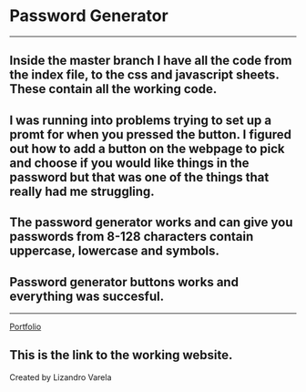 # Password Generator
---
Inside the master branch I have all the code from the index file, to the css and javascript sheets. These contain all the working code. 
---
I was running into problems trying to set up a promt for when you pressed the button. I figured out how to add a button on the webpage to pick and choose if you would like things in the password but that was one of the things that really had me struggling.
---
The password generator works and can give you passwords from 8-128 characters contain uppercase, lowercase and symbols.
---
Password generator buttons works and everything was succesful.
---

---
[Portfolio](https://lizandro21.github.io/hw03/)

This is the link to the working website.
---
Created by Lizandro Varela
